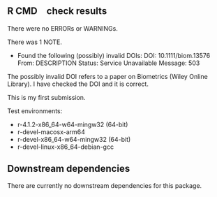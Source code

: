 ## R CMD　check results
There were no ERRORs or WARNINGs.

There was 1 NOTE.

*  Found the following (possibly) invalid DOIs:
    DOI: 10.1111/biom.13576
      From: DESCRIPTION
      Status: Service Unavailable
      Message: 503

The possibly invalid DOI refers to a paper on Biometrics (Wiley Online Library). I have checked the DOI and it is correct.

This is my first submission.

Test environments:
- r-4.1.2-x86_64-w64-mingw32 (64-bit)
- r-devel-macosx-arm64
- r-devel-x86_64-w64-mingw32 (64-bit)
- r-devel-linux-x86_64-debian-gcc

## Downstream dependencies
There are currently no downstream dependencies for this package.